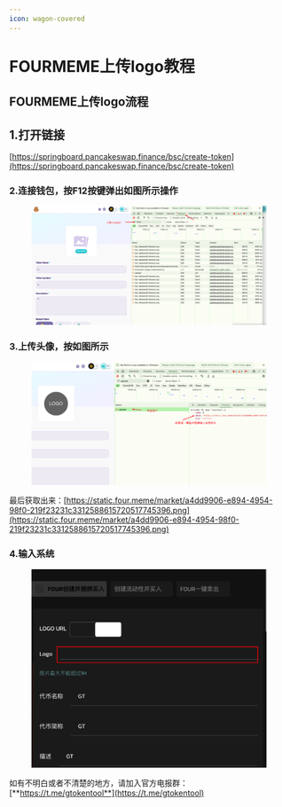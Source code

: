 ```yaml
---
icon: wagon-covered
---
```


# FOURMEME上传logo教程

## FOURMEME上传logo流程

## 1.打开链接

[https://springboard.pancakeswap.finance/bsc/create-token](https://springboard.pancakeswap.finance/bsc/create-token)

### 2.连接钱包，按F12按键弹出如图所示操作

<figure><img src="../.gitbook/assets/image (424).png" alt=""><figcaption></figcaption></figure>

### 3.上传头像，按如图所示

<figure><img src="../.gitbook/assets/image (425).png" alt=""><figcaption></figcaption></figure>

最后获取出来：[https://static.four.meme/market/a4dd9906-e894-4954-98f0-219f23231c3312588615720517745396.png](https://static.four.meme/market/a4dd9906-e894-4954-98f0-219f23231c3312588615720517745396.png)

### 4.输入系统

<figure><img src="../.gitbook/assets/image (426).png" alt=""><figcaption></figcaption></figure>

如有不明白或者不清楚的地方，请加入官方电报群：[**https://t.me/gtokentool**](https://t.me/gtokentool)

